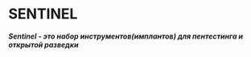 # SENTINEL
<b><i>Sentinel - это набор инструментов(имплантов) для пентестинга и открытой разведки</i></b>

